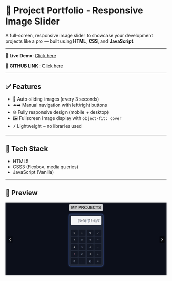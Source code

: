 # 🚀 Project Portfolio - Responsive Image Slider

A full-screen, responsive image slider to showcase your development projects like a pro — built using **HTML**, **CSS**, and **JavaScript**.

---


🔗 **Live Demo**: [Click here](https://image-slider-in3sec.netlify.app/)

🔗 **GITHUB LINK** : [Click here](https://github.com/Himanshu-1903/Image-Slider)


---

## ✅ Features

- 🔁 Auto-sliding images (every 3 seconds)
- ⬅️➡️ Manual navigation with left/right buttons
- 🌐 Fully responsive design (mobile + desktop)
- 🖼️ Fullscreen image display with `object-fit: cover`
- ⚡ Lightweight – no libraries used

---

## 🧱 Tech Stack

- HTML5  
- CSS3 (Flexbox, media queries)  
- JavaScript (Vanilla)

---

## 📸 Preview

![Project Screenshot](preview.png) <!-- Replace with actual path -->